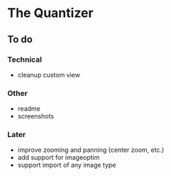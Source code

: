 #  The Quantizer
## To do
### Technical

* cleanup custom view

### Other
* readme
* screenshots

### Later
* improve zooming and panning (center zoom, etc.)
* add support for imageoptim
* support import of any image type
